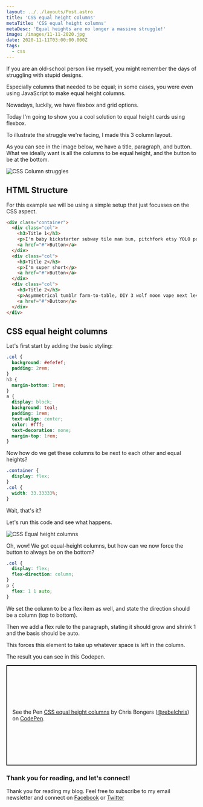 ```yaml
---
layout: ../../layouts/Post.astro
title: 'CSS equal height columns'
metaTitle: 'CSS equal height columns'
metaDesc: 'Equal heights are no longer a massive struggle!'
image: /images/11-11-2020.jpg
date: 2020-11-11T03:00:00.000Z
tags:
  - css
---
```

If you are an old-school person like myself, you might remember the days of struggling with stupid designs.

Especially columns that needed to be equal; in some cases, you were even using JavaScript to make equal height columns.

Nowadays, luckily, we have flexbox and grid options.

Today I'm going to show you a cool solution to equal height cards using flexbox.

To illustrate the struggle we're facing, I made this 3 column layout.

As you can see in the image below, we have a title, paragraph, and button. What we ideally want is all the columns to be equal height, and the button to be at the bottom.

![CSS Column struggles](https://cdn.hashnode.com/res/hashnode/image/upload/v1604644619875/1ri5bEh50.png)

## HTML Structure

For this example we will be using a simple setup that just focusses on the CSS aspect.

```html
<div class="container">
  <div class="col">
    <h3>Title 1</h3>
    <p>I'm baby kickstarter subway tile man bun, pitchfork etsy YOLO pork belly biodiesel banjo. Succulents hell of green juice art party normcore meh poutine venmo aesthetic raclette tbh tousled. Polaroid ennui iceland raclette, ugh mustache subway tile glossier gluten-free tacos tilde. Asymmetrical tumblr farm-to-table, DIY 3 wolf moon vape next level flexitarian gastropub health goth raw denim. Hella cliche franzen poutine readymade everyday carry man bun. Raw denim offal you probably haven't heard of them four dollar toast bitters tbh glossier readymade pitchfork.</p>
    <a href="#">Button</a>
  </div>
  <div class="col">
    <h3>Title 2</h3>
    <p>I'm super short</p>
    <a href="#">Button</a>
  </div>
  <div class="col">
    <h3>Title 2</h3>
    <p>Asymmetrical tumblr farm-to-table, DIY 3 wolf moon vape next level flexitarian gastropub health goth raw denim. Hella cliche franzen poutine readymade everyday carry man bun. Raw denim offal you probably haven't heard of them four dollar toast bitters tbh glossier readymade pitchfork.</p>
    <a href="#">Button</a>
  </div>
</div>
```

## CSS equal height columns

Let's first start by adding the basic styling:

```css
.col {
  background: #efefef;
  padding: 2rem;
}
h3 {
  margin-bottom: 1rem;
}
a {
  display: block;
  background: teal;
  padding: 1rem;
  text-align: center;
  color: #fff;
  text-decoration: none;
  margin-top: 1rem;
}
```

Now how do we get these columns to be next to each other and equal heights?

```css
.container {
  display: flex;
}
.col {
  width: 33.33333%;
}
```

Wait, that's it?

Let's run this code and see what happens.

![CSS Equal height columns](https://cdn.hashnode.com/res/hashnode/image/upload/v1604644834945/LOMjVX9vB.png)

Oh, wow! We got equal-height columns, but how can we now force the button to always be on the bottom?

```css
.col {
  display: flex;
  flex-direction: column;
}
p {
  flex: 1 1 auto;
}
```

We set the column to be a flex item as well, and state the direction should be a column (top to bottom).

Then we add a flex rule to the paragraph, stating it should grow and shrink 1 and the basis should be auto.

This forces this element to take up whatever space is left in the column.

The result you can see in this Codepen.

<p class="codepen" data-height="265" data-theme-id="dark" data-default-tab="result" data-user="rebelchris" data-slug-hash="NWrLWXy" style="height: 265px; box-sizing: border-box; display: flex; align-items: center; justify-content: center; border: 2px solid; margin: 1em 0; padding: 1em;" data-pen-title="CSS equal height columns">
  <span>See the Pen <a href="https://codepen.io/rebelchris/pen/NWrLWXy">
  CSS equal height columns</a> by Chris Bongers (<a href="https://codepen.io/rebelchris">@rebelchris</a>)
  on <a href="https://codepen.io">CodePen</a>.</span>
</p>
<script async src="https://static.codepen.io/assets/embed/ei.js"></script>

### Thank you for reading, and let's connect!

Thank you for reading my blog. Feel free to subscribe to my email newsletter and connect on [Facebook](https://www.facebook.com/DailyDevTipsBlog) or [Twitter](https://twitter.com/DailyDevTips1)
